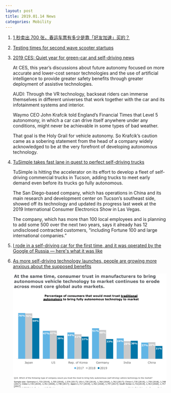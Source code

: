 ```yaml
---
layout: post
title: 2019.01.14 News
categories: Mobility
---
```


1. [1 秒卖出 700 张，春运车票有多少是靠「好友加速」买的？](https://36kr.com/p/5171935.html)

2. [Testing times for second wave scooter startups](https://techcrunch.com/2019/01/13/testing-times-for-second-wave-scooter-startups/)

3. [2019 CES: Quiet year for green-car and self-driving news](https://www.greencarreports.com/news/1120826_2019-ces-quiet-year-for-green-car-and-self-driving-news)

    At CES, this year’s discussions about future autonomy focused on more accurate and lower-cost sensor technologies and the use of artificial intelligence to provide greater safety benefits through greater deployment of assistive technologies.

    AUDI: Through the VR technology, backseat riders can immerse themselves in different universes that work together with the car and its infotainment systems and interior.

    Waymo CEO John Krafcik told England’s Financial Times that Level 5 autonomony, in which a car can drive itself anywhere under any conditions, might never be achievable in some types of bad weather.

    That goal is the Holy Grail for vehicle autonomy. So Krafcik’s caution came as a sobering statement from the head of a company widely acknowledged to be at the very forefront of developing autonomous technology.

4. [TuSimple takes fast lane in quest to perfect self-driving trucks](https://tucson.com/business/tusimple-takes-fast-lane-in-quest-to-perfect-self-driving/article_d24b9f29-8c76-520b-a41e-87e54856d6c6.html)

    TuSimple is hitting the accelerator on its effort to develop a fleet of self-driving commercial trucks in Tucson, adding trucks to meet early demand even before its trucks go fully autonomous.

    The San Diego-based company, which has operations in China and its main research and development center on Tucson’s southeast side, showed off its technology and updated its progress last week at the 2019 International Consumer Electronics Show in Las Vegas.

    The company, which has more than 100 local employees and is planning to add some 500 over the next two years, says it already has 12 undisclosed contracted customers, “including Fortune 100 and large international companies.”

5. [I rode in a self-driving car for the first time, and it was operated by the Google of Russia — here's what it was like](https://www.businessinsider.com/russia-yandex-self-driving-car-review-pictures-2019-1)

6. [As more self-driving technology launches, people are growing more anxious about the supposed benefits](https://www.businessinsider.com/self-driving-car-worries-grow-despite-new-products-2019-1)

    ![](/img/2019-01-14-News-1.png)